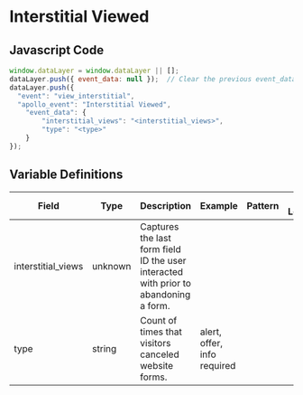 # Interstitial Viewed

### 

## Javascript Code
```js
window.dataLayer = window.dataLayer || [];
dataLayer.push({ event_data: null });  // Clear the previous event_data object.
dataLayer.push({
  "event": "view_interstitial",
  "apollo_event": "Interstitial Viewed",
    "event_data": {
        "interstitial_views": "<interstitial_views>",
        "type": "<type>"
    }
});
```

## Variable Definitions

|Field|Type|Description|Example|Pattern|Min Length|Max Length|Minimum|Maximum|Multiple Of|
| --- | --- | --- | --- | --- | --- | --- | --- | --- | --- |
|interstitial_views|unknown|Captures the last form field ID the user interacted with prior to abandoning a form.||||||||
|type|string|Count of times that visitors canceled website forms.|alert, offer, info required|||||||




